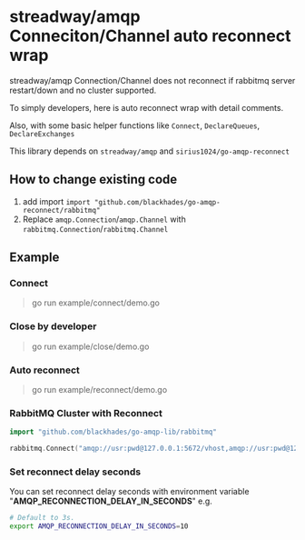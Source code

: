 # streadway/amqp Conneciton/Channel auto reconnect wrap
streadway/amqp Connection/Channel does not reconnect if rabbitmq server restart/down and no cluster supported.

To simply developers, here is auto reconnect wrap with detail comments.

Also, with some basic helper functions like `Connect`, `DeclareQueues`, `DeclareExchanges`

This library depends on `streadway/amqp` and `sirius1024/go-amqp-reconnect`

## How to change existing code
1. add import `import "github.com/blackhades/go-amqp-reconnect/rabbitmq"`
2. Replace `amqp.Connection`/`amqp.Channel` with `rabbitmq.Connection`/`rabbitmq.Channel`

## Example
### Connect
> go run example/connect/demo.go

### Close by developer
> go run example/close/demo.go


### Auto reconnect
> go run example/reconnect/demo.go

### RabbitMQ Cluster with Reconnect
```go
import "github.com/blackhades/go-amqp-lib/rabbitmq"

rabbitmq.Connect("amqp://usr:pwd@127.0.0.1:5672/vhost,amqp://usr:pwd@127.0.0.1:5673/vhost,amqp://usr:pwd@127.0.0.1:5674/vhost"})
```

### Set reconnect delay seconds

You can set reconnect delay seconds with environment variable "**AMQP_RECONNECTION_DELAY_IN_SECONDS**"
e.g. 
```sh
# Default to 3s.
export AMQP_RECONNECTION_DELAY_IN_SECONDS=10
```